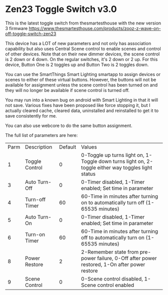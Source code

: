# Zen23 Toggle Switch v3.0

This is the latest toggle switch from thesmartesthouse with the new version 3 firmware
https://www.thesmartesthouse.com/products/zooz-z-wave-on-off-toggle-switch-zen23

This device has a LOT of new parameters and not only has association capability but also uses Central Scene control 
to enable scenes and control of other devices.
Note that on their new dimmer devices, the scene control is 2 down or 4 down. On the regular switches, it's 2 down or 2 up.
For this device, Button One is 2 toggles up and Button Two is 2 toggles down.

You can use the SmartThings Smart Lighting smartapp to assign devices or scenes to either of these virtual buttons. 
However, the buttons will not be available for assignment unless the scene control has been turned on and they
will no longer be available if scene control is turned off.

You may run into a known bug on android with Smart Lighting in that it will not save. Various fixes have been proposed
like force stopping it, but I actually cleared cache, cleared data, uninstalled and reinstalled to get it to save
consistently for me.

You can also use webcore to do the same button assignment.

The full list of parameters are here:

<table>
<tr><td>Parm</td><td>Description</td><td>Default</td><td>Values</td></tr>
<tr><td>1</td><td>Toggle Control</td><td>0</td><td>0-Toggle up turns light on, 1-Toggle down turns light on, 2-toggle either way toggles light status</td></tr>
<tr><td>3</td><td>Auto Turn-Off</td><td>0</td><td>0-Timer disabled, 1-Timer enabled; Set time in parameter</td></tr>
<tr><td>4</td><td>Turn-off Timer</td><td>60</td><td>60-Time in minutes after turning on to automatically turn off (1-65535 minutes)</td></tr>
<tr><td>5</td><td>Auto Turn-On</td><td>0</td><td>0-Timer disabled, 1-Timer enabled; Set time in parameter</td></tr>
<tr><td>6</td><td>Turn-on Timer</td><td>60</td><td>60-Time in minutes after turning off to automatically turn on (1-65535 minutes)</td></tr>
<tr><td>8</td><td>Power Restore</td><td>2</td><td>2-Remember state from pre-power failure, 0-Off after power restored, 1-On after power restore</td></tr>
<tr><td>9</td><td>Scene Control</td><td>0</td><td>0-Scene control disabled, 1-Scene control enabled</td></tr>
</table>

